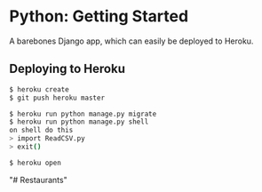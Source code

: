 # Python: Getting Started

A barebones Django app, which can easily be deployed to Heroku.


## Deploying to Heroku

```sh
$ heroku create
$ git push heroku master

$ heroku run python manage.py migrate
$ heroku run python manage.py shell
on shell do this  
> import ReadCSV.py
> exit()

$ heroku open
```
"# Restaurants" 

